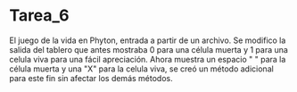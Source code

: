 # Tarea_6
El juego de la vida en Phyton, entrada a partir de un archivo.
Se modifico la salida del tablero que antes mostraba 0 para una célula muerta y 1 para una celula viva para una fácil apreciación. Ahora muestra un espacio " " para la célula muerta y una "X" para la celula viva, se creó un método adicional para este fin sin afectar los demás métodos.
